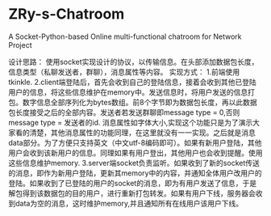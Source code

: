 # ZRy-s-Chatroom
A Socket-Python-based Online multi-functional chatroom for Network Project

设计思路：	使用socket实现设计的协议，以传输信息。在头部添加数据包长度，信息类型（私聊发送者，群聊），消息属性等内容。实现方式：1.前端使用tkinkle.2.client端登陆后，首先会收到自己的登陆信息，接着会收到其他已登陆用户的信息，将这些信息维护在memory中。发送信息时，将用户发送的信息打包。数字信息全部序列化为bytes数组。前8个字节即为数据包长度，再以此数据包长度接受之后的全部内容。发送者若发送群聊即message type = 0,否则message type = 发送者的id. 消息属性如字体大小,实现这个功能只是为了演示大家看的清楚，其他消息属性的功能同理，在这里就没有一一实现。之后就是消息data部分。为了方便只支持英文（中文utf-8编码即可）。如果有新用户登陆，其他用户会收到该新用户的信息。同理如果有用户登出，其他用户也会收到提醒。使用这些信息维护memory.3.server端socket负责监听。如果收到了新的socket传送的消息，即作为新用户登陆，更新其memory中的内容，并通知全体用户改用户的登陆。如果收到了已登陆的用户的socket的消息，即为有用户发送了信息，于是解包得到该数据包的目的用户，进行重新打包转发。如果有用户下线，服务器会收到data为空的消息，这时维护memory,并且通知所有在线用户该用户下线。
